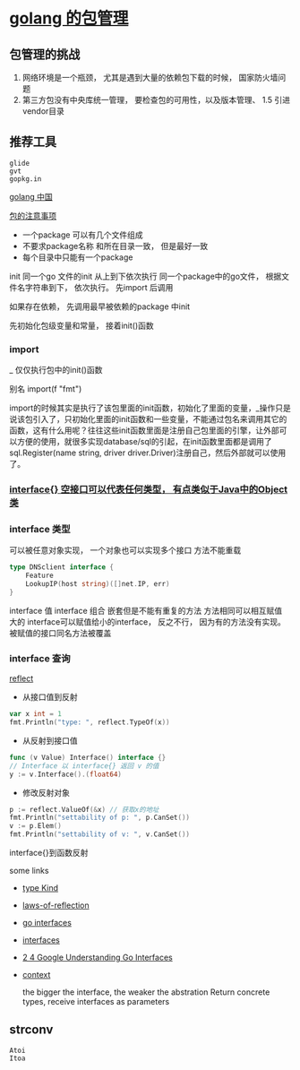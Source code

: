# [golang 的包管理](http://www.infoq.com/cn/articles/golang-package-management)

## 包管理的挑战

1. 网络环境是一个瓶颈， 尤其是遇到大量的依赖包下载的时候， 国家防火墙问题
2. 第三方包没有中央库统一管理， 要检查包的可用性，以及版本管理、 1.5 引进vendor目录

## 推荐工具

    glide
    gvt
    gopkg.in

[golang 中国](https://golangtc.com/members/city/%E4%B8%8A%E6%B5%B7?p=2)

[包的注意事项](http://www.cnblogs.com/dajianshi/p/3596492.html)

- 一个package 可以有几个文件组成
- 不要求package名称 和所在目录一致， 但是最好一致
- 每个目录中只能有一个package

init 同一个go 文件的init 从上到下依次执行
同一个package中的go文件， 根据文件名字符串到下， 依次执行。
先import 后调用

如果存在依赖， 先调用最早被依赖的package 中init

先初始化包级变量和常量， 接着init()函数

### import

_  仅仅执行包中的init()函数

别名    import(f "fmt")

import的时候其实是执行了该包里面的init函数，初始化了里面的变量，_操作只是说该包引入了，只初始化里面的init函数和一些变量，不能通过包名来调用其它的函数，这有什么用呢？往往这些init函数里面是注册自己包里面的引擎，让外部可以方便的使用，就很多实现database/sql的引起，在init函数里面都是调用了sql.Register(name string, driver driver.Driver)注册自己，然后外部就可以使用了。

### [interface{} 空接口可以代表任何类型， 有点类似于Java中的Object类](http://blog.csdn.net/chuangrain/article/details/9358737)

### interface 类型

   可以被任意对象实现， 一个对象也可以实现多个接口
   方法不能重载

``` go
type DNSclient interface {
    Feature
    LookupIP(host string)([]net.IP, err)
}
```

interface 值
interface 组合
    嵌套但是不能有重复的方法
    方法相同可以相互赋值
    大的 interface可以赋值给小的interface， 反之不行， 因为有的方法没有实现。 被赋值的接口同名方法被覆盖

### interface 查询

[reflect](http://www.cnblogs.com/coder2012/p/4881854.html)

- 从接口值到反射

``` go
var x int = 1
fmt.Println("type: ", reflect.TypeOf(x))
```

- 从反射到接口值

``` go
func (v Value) Interface() interface {}
// Interface 以 interface{} 返回 v 的值
y := v.Interface().(float64)
```

- 修改反射对象

``` go
p := reflect.ValueOf(&x) // 获取x的地址
fmt.Println("settability of p: ", p.CanSet())
v := p.Elem()
fmt.Println("settability of v: ", v.CanSet())
```

interface{}到函数反射

some links

- [type Kind](https://golang.org/pkg/reflect/)
- [laws-of-reflection](https://blog.golang.org/laws-of-reflection)
- [go interfaces](https://www.airs.com/blog/archives/277)
- [interfaces](https://research.swtch.com/interfaces)
- [2 4 Google Understanding Go Interfaces](https://www.youtube.com/watch?v=F4wUrj6pmSI)
- [context](https://yq.aliyun.com/articles/69662)

    the bigger the interface, the weaker the abstration
    Return concrete types, receive interfaces as parameters

## strconv

    Atoi
    Itoa

